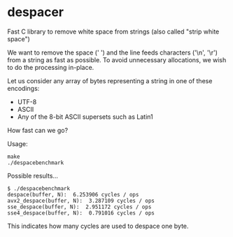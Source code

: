 # despacer
Fast C library to remove white space from strings (also called "strip white space")

We want to remove the space (' ') and the line feeds characters ('\n', '\r') from a string
as fast as possible. To avoid unnecessary allocations, we wish to do the processing in-place.

Let us consider any array of bytes representing a string in one of these encodings:
* UTF-8
* ASCII
* Any of the 8-bit ASCII supersets such as Latin1

How fast can we go?


Usage:
```
make
./despacebenchmark
```

Possible results...

```
$ ./despacebenchmark
despace(buffer, N):  6.253906 cycles / ops
avx2_despace(buffer, N):  3.287109 cycles / ops
sse_despace(buffer, N):  2.951172 cycles / ops
sse4_despace(buffer, N):  0.791016 cycles / ops
```

This indicates how many cycles are used to despace one byte.



